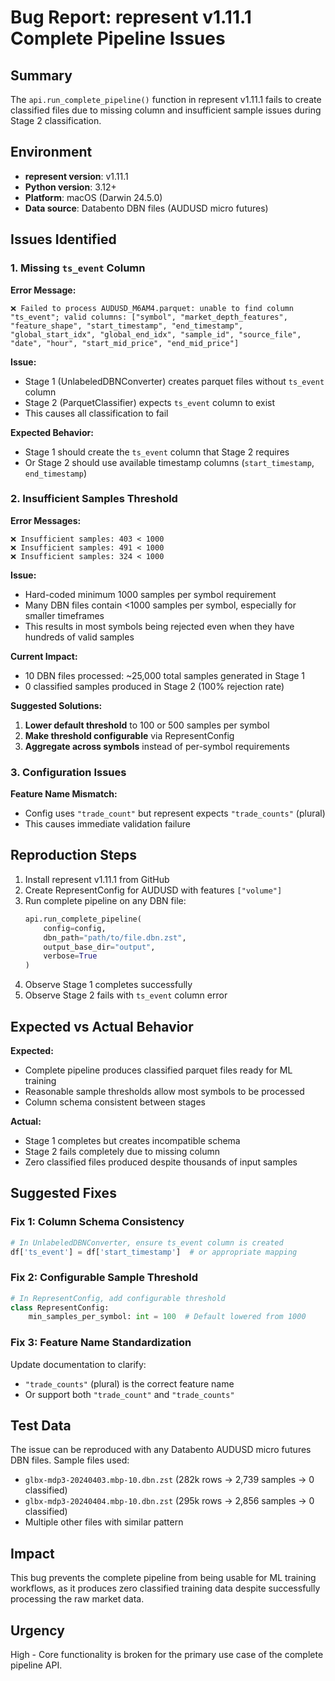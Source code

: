 # Bug Report: represent v1.11.1 Complete Pipeline Issues

## Summary

The `api.run_complete_pipeline()` function in represent v1.11.1 fails to create classified files due to missing column and insufficient sample issues during Stage 2 classification.

## Environment

- **represent version**: v1.11.1
- **Python version**: 3.12+
- **Platform**: macOS (Darwin 24.5.0)
- **Data source**: Databento DBN files (AUDUSD micro futures)

## Issues Identified

### 1. Missing `ts_event` Column

**Error Message:**
```
❌ Failed to process AUDUSD_M6AM4.parquet: unable to find column "ts_event"; valid columns: ["symbol", "market_depth_features", "feature_shape", "start_timestamp", "end_timestamp", "global_start_idx", "global_end_idx", "sample_id", "source_file", "date", "hour", "start_mid_price", "end_mid_price"]
```

**Issue:** 
- Stage 1 (UnlabeledDBNConverter) creates parquet files without `ts_event` column
- Stage 2 (ParquetClassifier) expects `ts_event` column to exist
- This causes all classification to fail

**Expected Behavior:**
- Stage 1 should create the `ts_event` column that Stage 2 requires
- Or Stage 2 should use available timestamp columns (`start_timestamp`, `end_timestamp`)

### 2. Insufficient Samples Threshold

**Error Messages:**
```
❌ Insufficient samples: 403 < 1000
❌ Insufficient samples: 491 < 1000  
❌ Insufficient samples: 324 < 1000
```

**Issue:**
- Hard-coded minimum 1000 samples per symbol requirement
- Many DBN files contain <1000 samples per symbol, especially for smaller timeframes
- This results in most symbols being rejected even when they have hundreds of valid samples

**Current Impact:**
- 10 DBN files processed: ~25,000 total samples generated in Stage 1
- 0 classified samples produced in Stage 2 (100% rejection rate)

**Suggested Solutions:**
1. **Lower default threshold** to 100 or 500 samples per symbol
2. **Make threshold configurable** via RepresentConfig
3. **Aggregate across symbols** instead of per-symbol requirements

### 3. Configuration Issues

**Feature Name Mismatch:**
- Config uses `"trade_count"` but represent expects `"trade_counts"` (plural)
- This causes immediate validation failure

## Reproduction Steps

1. Install represent v1.11.1 from GitHub
2. Create RepresentConfig for AUDUSD with features `["volume"]`
3. Run complete pipeline on any DBN file:
   ```python
   api.run_complete_pipeline(
       config=config,
       dbn_path="path/to/file.dbn.zst", 
       output_base_dir="output",
       verbose=True
   )
   ```
4. Observe Stage 1 completes successfully
5. Observe Stage 2 fails with `ts_event` column error

## Expected vs Actual Behavior

**Expected:**
- Complete pipeline produces classified parquet files ready for ML training
- Reasonable sample thresholds allow most symbols to be processed
- Column schema consistent between stages

**Actual:**
- Stage 1 completes but creates incompatible schema
- Stage 2 fails completely due to missing column
- Zero classified files produced despite thousands of input samples

## Suggested Fixes

### Fix 1: Column Schema Consistency
```python
# In UnlabeledDBNConverter, ensure ts_event column is created
df['ts_event'] = df['start_timestamp']  # or appropriate mapping
```

### Fix 2: Configurable Sample Threshold  
```python
# In RepresentConfig, add configurable threshold
class RepresentConfig:
    min_samples_per_symbol: int = 100  # Default lowered from 1000
```

### Fix 3: Feature Name Standardization
Update documentation to clarify:
- `"trade_counts"` (plural) is the correct feature name
- Or support both `"trade_count"` and `"trade_counts"`

## Test Data

The issue can be reproduced with any Databento AUDUSD micro futures DBN files. Sample files used:
- `glbx-mdp3-20240403.mbp-10.dbn.zst` (282k rows → 2,739 samples → 0 classified)
- `glbx-mdp3-20240404.mbp-10.dbn.zst` (295k rows → 2,856 samples → 0 classified)
- Multiple other files with similar pattern

## Impact

This bug prevents the complete pipeline from being usable for ML training workflows, as it produces zero classified training data despite successfully processing the raw market data.

## Urgency

High - Core functionality is broken for the primary use case of the complete pipeline API.